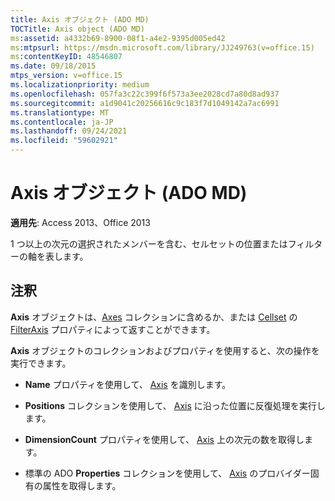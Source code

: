 ```yaml
---
title: Axis オブジェクト (ADO MD)
TOCTitle: Axis object (ADO MD)
ms:assetid: a4332b69-8900-08f1-a4e2-9395d005ed42
ms:mtpsurl: https://msdn.microsoft.com/library/JJ249763(v=office.15)
ms:contentKeyID: 48546807
ms.date: 09/18/2015
mtps_version: v=office.15
ms.localizationpriority: medium
ms.openlocfilehash: 057fa3c22c399f6f573a3ee2028cd7a80d8ad937
ms.sourcegitcommit: a1d9041c20256616c9c183f7d1049142a7ac6991
ms.translationtype: MT
ms.contentlocale: ja-JP
ms.lasthandoff: 09/24/2021
ms.locfileid: "59602921"
---
```

# <a name="axis-object-ado-md"></a>Axis オブジェクト (ADO MD)


**適用先**: Access 2013、Office 2013

1 つ以上の次元の選択されたメンバーを含む、セルセットの位置またはフィルターの軸を表します。

## <a name="remarks"></a>注釈

**Axis** オブジェクトは、[Axes](axes-collection-ado-md.md) コレクションに含めるか、または [Cellset](cellset-object-ado-md.md) の [FilterAxis](filteraxis-property-ado-md.md) プロパティによって返すことができます。

**Axis** オブジェクトのコレクションおよびプロパティを使用すると、次の操作を実行できます。

- **Name** プロパティを使用して、 [Axis](name-property-ado-md.md) を識別します。

- **Positions** コレクションを使用して、 [Axis](positions-collection-ado-md.md) に沿った位置に反復処理を実行します。

- **DimensionCount** プロパティを使用して、 [Axis](dimensioncount-property-ado-md.md) 上の次元の数を取得します。

- 標準の ADO **Properties** コレクションを使用して、 [Axis](properties-collection-ado.md) のプロバイダー固有の属性を取得します。

